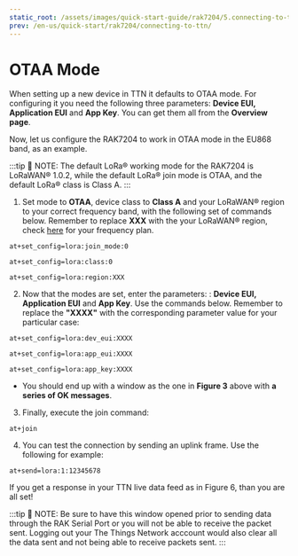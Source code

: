 ```yaml
---
static_root: /assets/images/quick-start-guide/rak7204/5.connecting-to-ttn/otaa
prev: /en-us/quick-start/rak7204/connecting-to-ttn/
---
```


# OTAA Mode
When setting up a new device in TTN it defaults to OTAA mode. For configuring it you need the following three parameters: **Device EUI, Application EUI** and **App Key**. You can get them all from the **Overview page**.

<rk-img
  :src="`${$frontmatter.static_root}/pyqpw2ihstlgeqv68pbs.png`"
  width="100%"
  figure-number="1"
  caption="Device OTAA Parameters"
/>

Now, let us configure the RAK7204 to work in OTAA mode in the EU868 band, as an example.

:::tip 📝 NOTE:
 The default LoRa® working mode for the RAK7204 is LoRaWAN® 1.0.2, while the default LoRa® join mode is OTAA, and the default LoRa® class is Class A.
:::

1. Set mode to **OTAA**, device class to **Class A** and your LoRaWAN® region to your correct frequency band, with the following set of commands below. Remember to replace **XXX** with the your LoRaWAN® region, check [here](https://www.thethingsnetwork.org/docs/lorawan/frequencies-by-country.html) for your frequency plan.

```
at+set_config=lora:join_mode:0
```
```
at+set_config=lora:class:0
```
```
at+set_config=lora:region:XXX
```

<rk-img
  :src="`${$frontmatter.static_root}/okwyucipaed3fnrarkso.png`"
  width="100%"
  figure-number="2"
  caption="Setting up the RAK7204 operation mode"
/>

2. Now that the modes are set, enter the parameters: : **Device EUI, Application EUI** and **App Key**. Use the commands below. Remember to replace the **"XXXX"** with the corresponding parameter value for your particular case:

```
at+set_config=lora:dev_eui:XXXX
```
```
at+set_config=lora:app_eui:XXXX
```
```
at+set_config=lora:app_key:XXXX
```

<rk-img
  :src="`${$frontmatter.static_root}/jttmbmkhm0ac0duvap94.png`"
  width="100%"
  figure-number="3"
  caption="Setting up the RAK7204 OTAA parameters"
/>

- You should end up with a window as the one in **Figure 3** above with **a series of OK messages**.

3. Finally, execute the join command:
```
at+join
```
<rk-img
  :src="`${$frontmatter.static_root}/eevf8jgjt1p48i17vugw.png`"
  width="100%"
  figure-number="4"
  caption="Join Command"
/>

4. You can test the connection by sending an uplink frame. Use the following for example:
```
at+send=lora:1:12345678
```

<rk-img
  :src="`${$frontmatter.static_root}/tsyls5mfkzctes7lh1jg.png`"
  width="100%"
  figure-number="5"
  caption="Sending an uplink frame"
/>

If you get a response in your TTN live data feed as in Figure 6, than you are all set!

:::tip 📝 NOTE:
 Be sure to have this window opened prior to sending data through the RAK Serial Port or you will not be able to receive the packet sent. Logging out your The Things Network acccount would also clear all the data sent and not being able to receive packets sent.
:::

<rk-img
  :src="`${$frontmatter.static_root}/tj6whmvvp8hwldemo31b.png`"
  width="100%"
  figure-number="6"
  caption="Sending Data to TTN from RAK7204"
/>